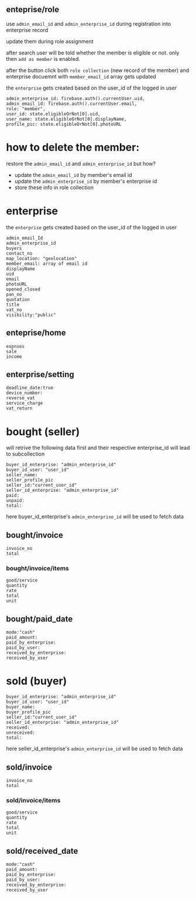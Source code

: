 ## enteprise/role

use `admin_email_id` and `admin_enterprise_id` during registration into enterprise record

update them during role assignment

after search user will be told whether the member is eligible or not. only then `add as member` is enabled.

after the button click both `role collection` (new record of the member) and enterprise docuemnt with `member_email_id` array gets updated

the `enterprise` gets created based on the user_id of the logged in user

```
admin_enterprise_id: firebase.auth().currentUser.uid,
admin_email_id: firebase.auth().currentUser.email,
role: "member",
user_id: state.eligibleOrNot[0].uid,
user_name: state.eligibleOrNot[0].displayName,
profile_pic: state.eligibleOrNot[0].photoURL
```

# how to delete the member:

restore the `admin_email_id` and `admin_enterprise_id` but how?

- update the `admin_email_id` by member's email id
- update the `admin_enterprise_id` by member's enterprise id
- store these info in role collection

# enterprise

the `enterprise` gets created based on the user_id of the logged in user

```
admin_email_Id
admin_enterprise_id
buyers
contact_no
map_location: "geolocation"
member_email: array of email id
displayName
uid
email
photoURL
opened_closed
pan_no
quotation
title
vat_no
visibility:"public"
```

## enteprise/home

```
expnses
sale
income
```

## enterprise/setting

```
deadline_date:true
device_number:
reverse_vat
service_charge
vat_return
```

# bought (seller)

will retrive the following data first and their respective enterprise_id will lead to subcollection

```
buyer_id_enterprise: "admin_enterprise_id"
buyer_id_user: "user_id"
seller_name:
seller_profile_pic
seller_id:"current_user_id"
seller_id_enterprise: "admin_enterprise_id"
paid:
unpaid:
total:
```

here buyer_id_enterprise's `admin_enterprise_id` will be used to fetch data

## bought/invoice

```
invoice_no
total

```

### bought/invoice/items

```
good/service
quantity
rate
total
unit
```

## bought/paid_date

```
mode:"cash"
paid_amount:
paid_by_enterprise:
paid_by_user:
received_by_enterprise:
received_by_user
```

# sold (buyer)

```
buyer_id_enterprise: "admin_enterprise_id"
buyer_id_user: "user_id"
buyer_name:
buyer_profile_pic
seller_id:"current_user_id"
seller_id_enterprise: "admin_enterprise_id"
received:
unreceived:
total:
```

here seller_id_enterprise's `admin_enterprise_id` will be used to fetch data

## sold/invoice

```
invoice_no
total
```

### sold/invoice/items

```
good/service
quantity
rate
total
unit
```

## sold/received_date

```
mode:"cash"
paid_amount:
paid_by_enterprise:
paid_by_user:
received_by_enterprise:
received_by_user
```
